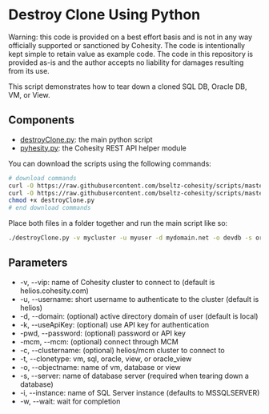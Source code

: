 # Destroy Clone Using Python

Warning: this code is provided on a best effort basis and is not in any way officially supported or sanctioned by Cohesity. The code is intentionally kept simple to retain value as example code. The code in this repository is provided as-is and the author accepts no liability for damages resulting from its use.

This script demonstrates how to tear down a cloned SQL DB, Oracle DB, VM, or View.  

## Components

* [destroyClone.py](https://raw.githubusercontent.com/bseltz-cohesity/scripts/master/python/destroyClone/destroyClone.py): the main python script
* [pyhesity.py](https://raw.githubusercontent.com/bseltz-cohesity/scripts/master/python/pyhesity/pyhesity.py): the Cohesity REST API helper module

You can download the scripts using the following commands:

```bash
# download commands
curl -O https://raw.githubusercontent.com/bseltz-cohesity/scripts/master/oracle/python/destroyClone/destroyClone.py
curl -O https://raw.githubusercontent.com/bseltz-cohesity/scripts/master/python/pyhesity.py
chmod +x destroyClone.py
# end download commands
```

Place both files in a folder together and run the main script like so:

```bash
./destroyClone.py -v mycluster -u myuser -d mydomain.net -o devdb -s oracle1.mydomain.net -t oracle -w
```

## Parameters

* -v, --vip: name of Cohesity cluster to connect to (default is helios.cohesity.com)
* -u, --username: short username to authenticate to the cluster (default is helios)
* -d, --domain: (optional) active directory domain of user (default is local)
* -k, --useApiKey: (optional) use API key for authentication
* -pwd, --password: (optional) password or API key
* -mcm, --mcm: (optional) connect through MCM
* -c, --clustername: (optional) helios/mcm cluster to connect to
* -t, --clonetype: vm, sql, oracle, view, or oracle_view
* -o, --objectname: name of vm, database or view
* -s, --server: name of database server (required when tearing down a database)
* -i, --instance: name of SQL Server instance (defaults to MSSQLSERVER)
* -w, --wait: wait for completion
